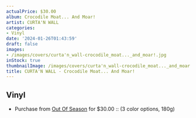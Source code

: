 ```yaml
---
actualPrice: $30.00
album: Crocodile Moat... And Moar!
artist: CURTA'N WALL
categories:
- Vinyl
date: '2024-01-26T01:43:59'
draft: false
images:
- /images/covers/curta'n_wall-crocodile_moat..._and_moar!.jpg
inStock: true
thumbnailImage: /images/covers/curta'n_wall-crocodile_moat..._and_moar!-thumb.jpg
title: CURTA'N WALL - Crocodile Moat... And Moar!
---
```


## Vinyl
* Purchase from [Out Of Season](https://www.outofseasonlabel.com/products/curtan-wall-crocodile-moat-and-moar-vinyl-lp-3-color-options) for $30.00 :: (3 color options, 180g)
